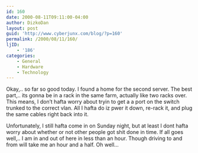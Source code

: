 ```yaml
---
id: 160
date: 2000-08-11T09:11:00-04:00
author: DizkoDan
layout: post
guid: 'http://www.cyberjunx.com/blog/?p=160'
permalink: /2000/08/11/160/
ljID:
    - '186'
categories:
    - General
    - Hardware
    - Technology
---
```


Okay,.. so far so good today. I found a home for the second server. The best part,.. its gonna be in a rack in the same farm, actually like two racks over. This means, I don’t hafta worry about tryin to get a a port on the switch trunked to the correct vlan. All I hafta do iz pwer it down, re-rack it, and plug the same cables right back into it.

Unfortunately, I still hafta come in on Sunday night, but at least I dont hafta worry about whether or not other people got shit done in time. If all goes well,.. I am in and out of here in less than an hour. Though driving to and from will take me an hour and a half. Oh well…